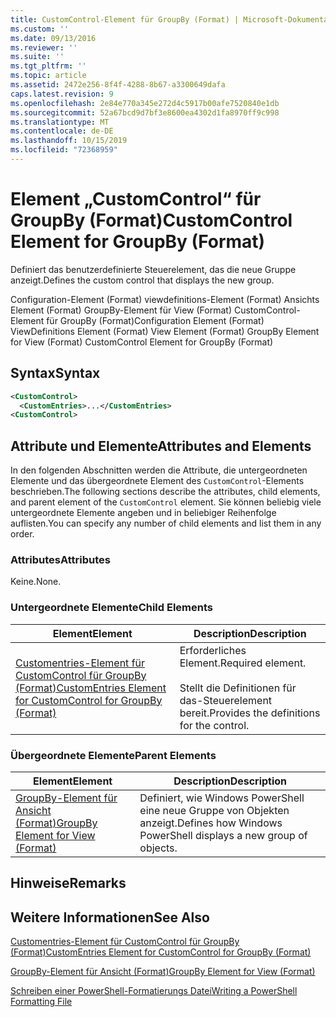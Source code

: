 ```yaml
---
title: CustomControl-Element für GroupBy (Format) | Microsoft-Dokumentation
ms.custom: ''
ms.date: 09/13/2016
ms.reviewer: ''
ms.suite: ''
ms.tgt_pltfrm: ''
ms.topic: article
ms.assetid: 2472e256-8f4f-4288-8b67-a3300649dafa
caps.latest.revision: 9
ms.openlocfilehash: 2e84e770a345e272d4c5917b00afe7520840e1db
ms.sourcegitcommit: 52a67bcd9d7bf3e8600ea4302d1fa8970ff9c998
ms.translationtype: MT
ms.contentlocale: de-DE
ms.lasthandoff: 10/15/2019
ms.locfileid: "72368959"
---
```

# <a name="customcontrol-element-for-groupby-format"></a><span data-ttu-id="9b017-102">Element „CustomControl“ für GroupBy (Format)</span><span class="sxs-lookup"><span data-stu-id="9b017-102">CustomControl Element for GroupBy (Format)</span></span>

<span data-ttu-id="9b017-103">Definiert das benutzerdefinierte Steuerelement, das die neue Gruppe anzeigt.</span><span class="sxs-lookup"><span data-stu-id="9b017-103">Defines the custom control that displays the new group.</span></span>

<span data-ttu-id="9b017-104">Configuration-Element (Format) viewdefinitions-Element (Format) Ansichts Element (Format) GroupBy-Element für View (Format) CustomControl-Element für GroupBy (Format)</span><span class="sxs-lookup"><span data-stu-id="9b017-104">Configuration Element (Format) ViewDefinitions Element (Format) View Element (Format) GroupBy Element for View (Format) CustomControl Element for GroupBy (Format)</span></span>

## <a name="syntax"></a><span data-ttu-id="9b017-105">Syntax</span><span class="sxs-lookup"><span data-stu-id="9b017-105">Syntax</span></span>

```xml
<CustomControl>
  <CustomEntries>...</CustomEntries>
<CustomControl>
```

## <a name="attributes-and-elements"></a><span data-ttu-id="9b017-106">Attribute und Elemente</span><span class="sxs-lookup"><span data-stu-id="9b017-106">Attributes and Elements</span></span>

<span data-ttu-id="9b017-107">In den folgenden Abschnitten werden die Attribute, die untergeordneten Elemente und das übergeordnete Element des `CustomControl`-Elements beschrieben.</span><span class="sxs-lookup"><span data-stu-id="9b017-107">The following sections describe the attributes, child elements, and parent element of the `CustomControl` element.</span></span> <span data-ttu-id="9b017-108">Sie können beliebig viele untergeordnete Elemente angeben und in beliebiger Reihenfolge auflisten.</span><span class="sxs-lookup"><span data-stu-id="9b017-108">You can specify any number of child elements and list them in any order.</span></span>

### <a name="attributes"></a><span data-ttu-id="9b017-109">Attributes</span><span class="sxs-lookup"><span data-stu-id="9b017-109">Attributes</span></span>

<span data-ttu-id="9b017-110">Keine.</span><span class="sxs-lookup"><span data-stu-id="9b017-110">None.</span></span>

### <a name="child-elements"></a><span data-ttu-id="9b017-111">Untergeordnete Elemente</span><span class="sxs-lookup"><span data-stu-id="9b017-111">Child Elements</span></span>

|<span data-ttu-id="9b017-112">Element</span><span class="sxs-lookup"><span data-stu-id="9b017-112">Element</span></span>|<span data-ttu-id="9b017-113">Description</span><span class="sxs-lookup"><span data-stu-id="9b017-113">Description</span></span>|
|-------------|-----------------|
|[<span data-ttu-id="9b017-114">Customentries-Element für CustomControl für GroupBy (Format)</span><span class="sxs-lookup"><span data-stu-id="9b017-114">CustomEntries Element for CustomControl for GroupBy (Format)</span></span>](./customentries-element-for-customcontrol-for-groupby-format.md)|<span data-ttu-id="9b017-115">Erforderliches Element.</span><span class="sxs-lookup"><span data-stu-id="9b017-115">Required element.</span></span><br /><br /> <span data-ttu-id="9b017-116">Stellt die Definitionen für das-Steuerelement bereit.</span><span class="sxs-lookup"><span data-stu-id="9b017-116">Provides the definitions for the control.</span></span>|

### <a name="parent-elements"></a><span data-ttu-id="9b017-117">Übergeordnete Elemente</span><span class="sxs-lookup"><span data-stu-id="9b017-117">Parent Elements</span></span>

|<span data-ttu-id="9b017-118">Element</span><span class="sxs-lookup"><span data-stu-id="9b017-118">Element</span></span>|<span data-ttu-id="9b017-119">Description</span><span class="sxs-lookup"><span data-stu-id="9b017-119">Description</span></span>|
|-------------|-----------------|
|[<span data-ttu-id="9b017-120">GroupBy-Element für Ansicht (Format)</span><span class="sxs-lookup"><span data-stu-id="9b017-120">GroupBy Element for View (Format)</span></span>](./groupby-element-for-view-format.md)|<span data-ttu-id="9b017-121">Definiert, wie Windows PowerShell eine neue Gruppe von Objekten anzeigt.</span><span class="sxs-lookup"><span data-stu-id="9b017-121">Defines how Windows PowerShell displays a new group of objects.</span></span>|

## <a name="remarks"></a><span data-ttu-id="9b017-122">Hinweise</span><span class="sxs-lookup"><span data-stu-id="9b017-122">Remarks</span></span>

## <a name="see-also"></a><span data-ttu-id="9b017-123">Weitere Informationen</span><span class="sxs-lookup"><span data-stu-id="9b017-123">See Also</span></span>

[<span data-ttu-id="9b017-124">Customentries-Element für CustomControl für GroupBy (Format)</span><span class="sxs-lookup"><span data-stu-id="9b017-124">CustomEntries Element for CustomControl for GroupBy (Format)</span></span>](./customentries-element-for-customcontrol-for-groupby-format.md)

[<span data-ttu-id="9b017-125">GroupBy-Element für Ansicht (Format)</span><span class="sxs-lookup"><span data-stu-id="9b017-125">GroupBy Element for View (Format)</span></span>](./groupby-element-for-view-format.md)

[<span data-ttu-id="9b017-126">Schreiben einer PowerShell-Formatierungs Datei</span><span class="sxs-lookup"><span data-stu-id="9b017-126">Writing a PowerShell Formatting File</span></span>](./writing-a-powershell-formatting-file.md)
